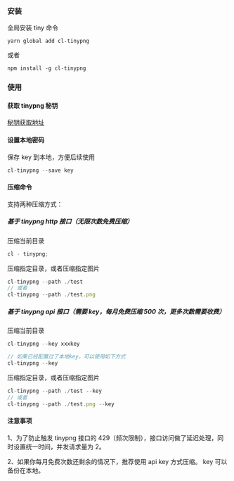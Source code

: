 ### 安装

全局安装 tiny 命令

```
yarn global add cl-tinypng
```

或者

```
npm install -g cl-tinypng
```

### 使用

#### 获取 tinypng 秘钥

[秘钥获取地址](https://tinypng.com/developers)

#### 设置本地密码

保存 key 到本地，方便后续使用

```js
cl-tinypng --save key
```

#### 压缩命令

支持两种压缩方式：

##### 基于 tinypng http 接口（无限次数免费压缩）

压缩当前目录

```js
cl - tinypng;
```

压缩指定目录，或者压缩指定图片

```js
cl-tinypng --path ./test
// 或者
cl-tinypng --path ./test.png
```

##### 基于 tinypng api 接口（需要 key，每月免费压缩 500 次，更多次数需要收费）

压缩当前目录

```js
cl-tinypng --key xxxkey

// 如果已经配置过了本地key，可以使用如下方式
cl-tinypng --key

```

压缩指定目录，或者压缩指定图片

```js
cl-tinypng --path ./test --key
// 或者
cl-tinypng --path ./test.png --key
```

#### 注意事项

1、为了防止触发 tinypng 接口的 429（频次限制），接口访问做了延迟处理，同时设置统一时间，并发请求量为 2。

2、如果你每月免费次数还剩余的情况下，推荐使用 api key 方式压缩。 key 可以备份在本地。

